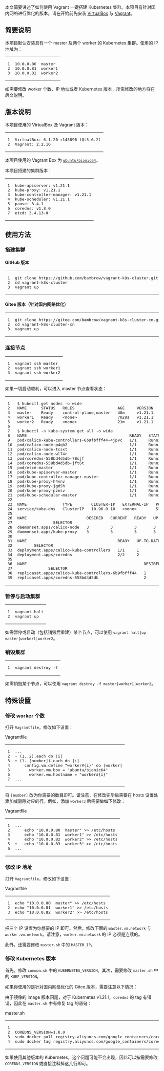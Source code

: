 本文简要讲述了如何使用 Vagrant 一键搭建 Kubernetes 集群。本项目有针对国内网络进行优化的版本。请在开始前先安装 [VirtualBox](https://www.virtualbox.org/wiki/Downloads) 与 [Vagrant](https://www.vagrantup.com/docs/installation)。

## 简要说明

本项目默认安装具有一个 master 及两个 worker 的 Kubernetes 集群。使用的 IP 地址为：

<table><tbody><tr><td><pre><span>1</span><br><span>2</span><br><span>3</span><br></pre></td><td><pre><span>10.0.0.80  master</span><br><span>10.0.0.81  worker1</span><br><span>10.0.0.82  worker2</span><br></pre></td></tr></tbody></table>

如需要修改 worker 个数、IP 地址或者 Kubernetes 版本，所需修改的地方将在后文说明。

## 版本说明

本项目使用的 VirtualBox 及 Vagrant 版本：

<table><tbody><tr><td><pre><span>1</span><br><span>2</span><br></pre></td><td><pre><span>VirtualBox: 6.1.20 r143896 (Qt5.6.2)</span><br><span>Vagrant: 2.2.16</span><br></pre></td></tr></tbody></table>

本项目使用的 Vagrant Box 为 [`ubuntu/bionic64`](https://app.vagrantup.com/ubuntu/boxes/bionic64)。

本项目搭建的集群版本：

<table><tbody><tr><td><pre><span>1</span><br><span>2</span><br><span>3</span><br><span>4</span><br><span>5</span><br><span>6</span><br><span>7</span><br></pre></td><td><pre><span>kube-apiserver: v1.21.1</span><br><span>kube-proxy: v1.21.1</span><br><span>kube-controller-manager: v1.21.1</span><br><span>kube-scheduler: v1.21.1</span><br><span>pause: 3.4.1</span><br><span>coredns: v1.8.0</span><br><span>etcd: 3.4.13-0  </span><br></pre></td></tr></tbody></table>

## 使用方法

### 搭建集群

#### GitHub 版本

<table><tbody><tr><td><pre><span>1</span><br><span>2</span><br><span>3</span><br></pre></td><td><pre><span>git <span>clone</span> https://github.com/bambrow/vagrant-k8s-cluster.git</span><br><span><span>cd</span> vagrant-k8s-cluster</span><br><span>vagrant up</span><br></pre></td></tr></tbody></table>

#### Gitee 版本（针对国内网络优化）

<table><tbody><tr><td><pre><span>1</span><br><span>2</span><br><span>3</span><br></pre></td><td><pre><span>git <span>clone</span> https://gitee.com/bambrow/vagrant-k8s-cluster-cn.git</span><br><span><span>cd</span> vagrant-k8s-cluster-cn</span><br><span>vagrant up</span><br></pre></td></tr></tbody></table>

### 连接节点

<table><tbody><tr><td><pre><span>1</span><br><span>2</span><br><span>3</span><br></pre></td><td><pre><span>vagrant ssh master</span><br><span>vagrant ssh worker1</span><br><span>vagrant ssh worker2</span><br></pre></td></tr></tbody></table>

如果一切启动顺利，可以进入 master 节点查看状态：

<table><tbody><tr><td><pre><span>1</span><br><span>2</span><br><span>3</span><br><span>4</span><br><span>5</span><br><span>6</span><br><span>7</span><br><span>8</span><br><span>9</span><br><span>10</span><br><span>11</span><br><span>12</span><br><span>13</span><br><span>14</span><br><span>15</span><br><span>16</span><br><span>17</span><br><span>18</span><br><span>19</span><br><span>20</span><br><span>21</span><br><span>22</span><br><span>23</span><br><span>24</span><br><span>25</span><br><span>26</span><br><span>27</span><br><span>28</span><br><span>29</span><br><span>30</span><br><span>31</span><br><span>32</span><br><span>33</span><br><span>34</span><br><span>35</span><br><span>36</span><br><span>37</span><br><span>38</span><br><span>39</span><br></pre></td><td><pre><span>$ kubectl get nodes -o wide</span><br><span>NAME      STATUS   ROLES                  AGE     VERSION   INTERNAL-IP   EXTERNAL-IP   OS-IMAGE             KERNEL-VERSION       CONTAINER-RUNTIME</span><br><span>master    Ready    control-plane,master   48m     v1.21.1   10.0.0.80     &lt;none&gt;        Ubuntu 18.04.5 LTS   4.15.0-147-generic   docker://20.10.12</span><br><span>worker1   Ready    &lt;none&gt;                 7m28s   v1.21.1   10.0.0.81     &lt;none&gt;        Ubuntu 18.04.5 LTS   4.15.0-147-generic   docker://20.10.12</span><br><span>worker2   Ready    &lt;none&gt;                 21m     v1.21.1   10.0.0.82     &lt;none&gt;        Ubuntu 18.04.5 LTS   4.15.0-147-generic   docker://20.10.12</span><br><span></span><br><span>$ kubectl -n kube-system get all -o wide</span><br><span>NAME                                           READY   STATUS    RESTARTS   AGE     IP              NODE      NOMINATED NODE   READINESS GATES</span><br><span>pod/calico-kube-controllers-6b9fbfff44-4jpvc   1/1     Running   0          50m     10.244.219.66   master    &lt;none&gt;           &lt;none&gt;</span><br><span>pod/calico-node-p4qb2                          1/1     Running   0          23m     10.0.0.82       worker2   &lt;none&gt;           &lt;none&gt;</span><br><span>pod/calico-node-tcsxt                          1/1     Running   0          9m47s   10.0.0.81       worker1   &lt;none&gt;           &lt;none&gt;</span><br><span>pod/calico-node-wl74r                          1/1     Running   0          50m     10.0.0.80       master    &lt;none&gt;           &lt;none&gt;</span><br><span>pod/coredns-558bd4d5db-78sjf                   1/1     Running   0          50m     10.244.219.67   master    &lt;none&gt;           &lt;none&gt;</span><br><span>pod/coredns-558bd4d5db-jft6t                   1/1     Running   0          50m     10.244.219.65   master    &lt;none&gt;           &lt;none&gt;</span><br><span>pod/etcd-master                                1/1     Running   0          50m     10.0.0.80       master    &lt;none&gt;           &lt;none&gt;</span><br><span>pod/kube-apiserver-master                      1/1     Running   0          50m     10.0.0.80       master    &lt;none&gt;           &lt;none&gt;</span><br><span>pod/kube-controller-manager-master             1/1     Running   8          50m     10.0.0.80       master    &lt;none&gt;           &lt;none&gt;</span><br><span>pod/kube-proxy-h4vnv                           1/1     Running   0          9m47s   10.0.0.81       worker1   &lt;none&gt;           &lt;none&gt;</span><br><span>pod/kube-proxy-jgd5h                           1/1     Running   1          23m     10.0.0.82       worker2   &lt;none&gt;           &lt;none&gt;</span><br><span>pod/kube-proxy-pznsv                           1/1     Running   0          50m     10.0.0.80       master    &lt;none&gt;           &lt;none&gt;</span><br><span>pod/kube-scheduler-master                      1/1     Running   3          50m     10.0.0.80       master    &lt;none&gt;           &lt;none&gt;</span><br><span></span><br><span>NAME               TYPE        CLUSTER-IP   EXTERNAL-IP   PORT(S)                  AGE   SELECTOR</span><br><span>service/kube-dns   ClusterIP   10.96.0.10   &lt;none&gt;        53/UDP,53/TCP,9153/TCP   50m   k8s-app=kube-dns</span><br><span></span><br><span>NAME                         DESIRED   CURRENT   READY   UP-TO-DATE   AVAILABLE   NODE SELECTOR            AGE   CONTAINERS    IMAGES</span><br><span>               SELECTOR</span><br><span>daemonset.apps/calico-node   3         3         3       3            3           kubernetes.io/os=linux   50m   calico-node   docker.io/calico/node:v3.21.2   k8s-app=calico-node</span><br><span>daemonset.apps/kube-proxy    3         3         3       3            3           kubernetes.io/os=linux   50m   kube-proxy    k8s.gcr.io/kube-proxy:v1.21.1   k8s-app=kube-proxy</span><br><span></span><br><span>NAME                                      READY   UP-TO-DATE   AVAILABLE   AGE   CONTAINERS                IMAGES</span><br><span>       SELECTOR</span><br><span>deployment.apps/calico-kube-controllers   1/1     1            1           50m   calico-kube-controllers   docker.io/calico/kube-controllers:v3.21.2   k8s-app=calico-kube-controllers</span><br><span>deployment.apps/coredns                   2/2     2            2           50m   coredns                   k8s.gcr.io/coredns/coredns:v1.8.0           k8s-app=kube-dns</span><br><span></span><br><span>NAME                                                 DESIRED   CURRENT   READY   AGE   CONTAINERS                IMAGES</span><br><span>             SELECTOR</span><br><span>replicaset.apps/calico-kube-controllers-6b9fbfff44   1         1         1       50m   calico-kube-controllers   docker.io/calico/kube-controllers:v3.21.2   k8s-app=calico-kube-controllers,pod-template-hash=6b9fbfff44</span><br><span>replicaset.apps/coredns-558bd4d5db                   2         2         2       50m   coredns                   k8s.gcr.io/coredns/coredns:v1.8.0           k8s-app=kube-dns,pod-template-hash=558bd4d5db</span><br></pre></td></tr></tbody></table>

### 暂停与启动集群

<table><tbody><tr><td><pre><span>1</span><br><span>2</span><br></pre></td><td><pre><span>vagrant halt</span><br><span>vagrant up</span><br></pre></td></tr></tbody></table>

如需暂停或启动（包括销毁后重建）某个节点，可以使用 `vagrant halt|up master|worker1|worker2`。

### 销毁集群

<table><tbody><tr><td><pre><span>1</span><br></pre></td><td><pre><span>vagrant destroy -f</span><br></pre></td></tr></tbody></table>

如需销毁某个节点，可以使用 `vagrant destroy -f master|worker1|worker2`。

## 特殊设置

### 修改 worker 个数

打开 `Vagrantfile`，修改如下设置：

Vagrantfile

<table><tbody><tr><td><pre><span>1</span><br><span>2</span><br><span>3</span><br><span>4</span><br><span>5</span><br><span>6</span><br><span>7</span><br></pre></td><td><pre><span>...</span><br><span><span>- (1..2).each do |i|</span></span><br><span><span>+ (1..[number]).each do |i|</span></span><br><span>    config.vm.define "worker#{i}" do |worker|</span><br><span>      worker.vm.box = "ubuntu/bionic64"</span><br><span>      worker.vm.hostname = "worker#{i}"</span><br><span>...</span><br></pre></td></tr></tbody></table>

将 `[number]` 改为你需要的数目即可。请注意，在修改完毕后需要在 hosts 设置处添加或删除对应的行。例如，添加 `worker3` 后需要做如下修改：

Vagrantfile

<table><tbody><tr><td><pre><span>1</span><br><span>2</span><br><span>3</span><br><span>4</span><br><span>5</span><br><span>6</span><br></pre></td><td><pre><span>...</span><br><span>    echo "10.0.0.80  master" &gt;&gt; /etc/hosts</span><br><span>    echo "10.0.0.81  worker1" &gt;&gt; /etc/hosts</span><br><span>    echo "10.0.0.82  worker2" &gt;&gt; /etc/hosts</span><br><span><span>+   echo "10.0.0.83  worker3" &gt;&gt; /etc/hosts</span></span><br><span>...</span><br></pre></td></tr></tbody></table>

### 修改 IP 地址

打开 `Vagrantfile`，修改如下设置：

Vagrantfile

<table><tbody><tr><td><pre><span>1</span><br><span>2</span><br><span>3</span><br></pre></td><td><pre><span>echo "10.0.0.80  master" &gt;&gt; /etc/hosts</span><br><span>echo "10.0.0.81  worker1" &gt;&gt; /etc/hosts</span><br><span>echo "10.0.0.82  worker2" &gt;&gt; /etc/hosts</span><br></pre></td></tr></tbody></table>

把三个 IP 设置为你想要的 IP 即可。然后，修改下面的 `master.vm.network` 与 `worker.vm.network`。请注意，`worker.vm.network` 的 IP 必须是连续的。

此外，还需要修改 `master.sh` 中的 `MASTER_IP`。

### 修改 Kubernetes 版本

首先，修改 `common.sh` 中的 `KUBERNETES_VERSION`。其次，需要修改 `master.sh` 中的 `KUBE_VERSION`。

如果你使用的是针对国内网络优化的 Gitee 版本，需要注意以下情况：

由于镜像的 image 版本问题，对于 Kubernetes v1.21.1，`coredns` 的 tag 有错误，因此在 `master.sh` 中有修复 tag 的语句：

master.sh

<table><tbody><tr><td><pre><span>1</span><br><span>2</span><br><span>3</span><br><span>4</span><br></pre></td><td><pre><span></span><br><span>COREDNS_VERSION=1.8.0</span><br><span>sudo docker pull registry.aliyuncs.com/google_containers/coredns:<span>$COREDNS_VERSION</span></span><br><span>sudo docker tag registry.aliyuncs.com/google_containers/coredns:<span>$COREDNS_VERSION</span> registry.aliyuncs.com/google_containers/coredns/coredns:v<span>$COREDNS_VERSION</span></span><br></pre></td></tr></tbody></table>

如果使用其他版本的 Kubernetes，这个问题可能不会出现，因此可以按需要修改 `COREDNS_VERSION` 或直接注释掉这几行即可。